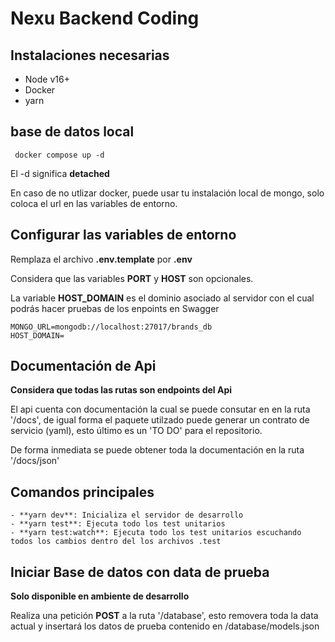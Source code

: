 # Nexu Backend Coding

## Instalaciones necesarias

- Node v16+
- Docker
- yarn

## base de datos local

```
 docker compose up -d

```

El -d significa **detached**

En caso de no utlizar docker, puede usar tu instalación local de mongo, solo coloca el url en las variables de entorno.

## Configurar las variables de entorno

Remplaza el archivo **.env.template** por **.env**

Considera que las variables **PORT** y **HOST** son opcionales.

La variable **HOST_DOMAIN** es el dominio asociado al servidor con el cual podrás hacer pruebas de los enpoints en Swagger

```
MONGO_URL=mongodb://localhost:27017/brands_db
HOST_DOMAIN=
```

## Documentación de Api

**Considera que todas las rutas son endpoints del Api**

El api cuenta con documentación la cual se puede consutar en en la ruta '/docs',
de igual forma el paquete utilzado puede generar un contrato de servicio (yaml),
esto último es un 'TO DO' para el repositorio.

De forma inmediata se puede obtener toda la documentación en la ruta '/docs/json'

## Comandos principales

    - **yarn dev**: Inicializa el servidor de desarrollo
    - **yarn test**: Ejecuta todo los test unitarios
    - **yarn test:watch**: Ejecuta todo los test unitarios escuchando todos los cambios dentro del los archivos .test

## Iniciar Base de datos con data de prueba

**Solo disponible en ambiente de desarrollo**

Realiza una petición **POST** a la ruta '/database', esto removera toda la data actual y insertará los datos de prueba contenido en /database/models.json
